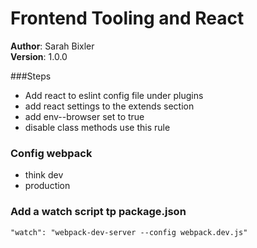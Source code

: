 
# Frontend Tooling and React
**Author**: Sarah Bixler  
**Version**: 1.0.0

###Steps
* Add react to eslint config file under plugins
* add react settings to the extends section
* add env--browser set to true
* disable class methods use this rule

### Config webpack
* think dev
* production

### Add a watch script tp package.json
```"watch": "webpack-dev-server --config webpack.dev.js"```
